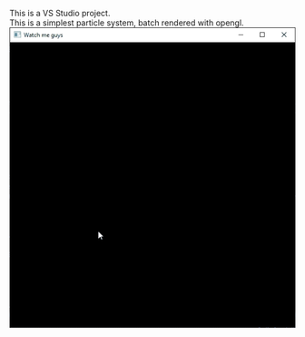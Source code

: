 This is a VS Studio project.  
This is a simplest particle system, batch rendered with opengl.  
![](Capture.gif)